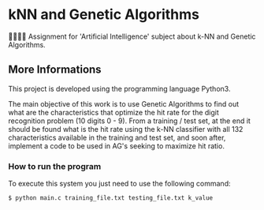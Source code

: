 # kNN and Genetic Algorithms
👨🏽‍💻🧠 Assignment for 'Artificial Intelligence' subject about k-NN and Genetic Algorithms.

## More Informations
This project is developed using the programming language Python3.

The main objective of this work is to use Genetic Algorithms to find out what are the characteristics that optimize the hit rate for the digit recognition problem (10 digits 0 - 9). From a training / test set, at the end it should be found what is the hit rate using the k-NN classifier with all 132 characteristics available in the training and test set, and soon after, implement a code to be used in AG's seeking to maximize hit ratio.

### How to run the program
To execute this system you just need to use the following command:
```sh
$ python main.c training_file.txt testing_file.txt k_value
```
